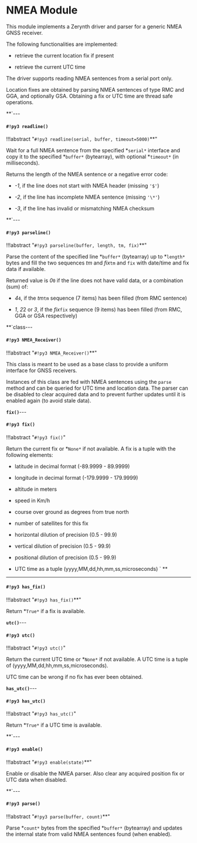 # NMEA Module

This module implements a Zerynth driver and parser for a generic NMEA GNSS receiver.

The following functionalities are implemented:


* retrieve the current location fix if present


* retrieve the current UTC time

The driver supports reading NMEA sentences from a serial port only.

Location fixes are obtained by parsing NMEA sentences of type RMC and GGA, and optionally GSA. 
Obtaining a fix or UTC time are thread safe operations.


**`---
#### `#!py3 readline()`

!!!abstract "`#!py3 readline(serial, buffer, timeout=5000)`**"

Wait for a full NMEA sentence from the specified *```serial*``` interface and copy it 
to the specified *```buffer*``` (bytearray), with optional *```timeout*``` (in milliseconds).

Returns the length of the NMEA sentence or a negative error code:


* *-1*, if the line does not start with NMEA header (missing `'$'`)


* *-2*, if the line has incomplete NMEA sentence (missing  `'\*'`)


* *-3*, if the line has invalid or mismatching NMEA checksum


**`---
#### `#!py3 parseline()`

!!!abstract "`#!py3 parseline(buffer, length, tm, fix)`**"

Parse the content of the specified line *```buffer*``` (bytearray) up to *```length*``` bytes 
and fill the two sequences *tm* and *fix*```tm``` and ```fix``` with date/time and fix data if available.

Returned value is *0*```0``` if the line does not have valid data, or a combination (sum) of:


* *4*```4```, if the *tm*```tm``` sequence (7 items) has been filled (from RMC sentence)


* *1*, *2*2 or *3*, if the *fix*```fix``` sequence (9 items) has been filled (from RMC, GGA or GSA respectively)


**`class---
#### `#!py3 NMEA_Receiver()`

!!!abstract "`#!py3 NMEA_Receiver()`**"

This class is meant to be used as a base class to provide a uniform interface for GNSS receivers.

Instances of this class are fed with NMEA sentences using the `parse` method and can be 
queried for UTC time and location data. The parser can be disabled to clear acquired data and 
to prevent further updates until it is enabled again (to avoid stale data).


**`fix()`**---
#### `#!py3 fix()`

!!!abstract "`#!py3 fix()`"

Return the current fix or *```None*``` if not available. 
A fix is a tuple with the following elements:


* latitude in decimal format (-89.9999 - 89.9999)


* longitude in decimal format (-179.9999 - 179.9999)


* altitude in meters


* speed in Km/h


* course over ground as degrees from true north


* number of satellites for this fix


* horizontal dilution of precision (0.5 - 99.9)


* vertical dilution of precision (0.5 - 99.9)


* positional dilution of precision (0.5 - 99.9)


* UTC time as a tuple (yyyy,MM,dd,hh,mm,ss,microseconds)
`
**

---
#### `#!py3 has_fix()`

!!!abstract "`#!py3 has_fix()`**"

Return *```True*``` if a fix is available.


**`utc()`**---
#### `#!py3 utc()`

!!!abstract "`#!py3 utc()`"

Return the current UTC time or *```None*``` if not available. 
A UTC time is a tuple of (yyyy,MM,dd,hh,mm,ss,microseconds).

UTC time can be wrong if no fix has ever been obtained.


**`has_utc()`**---
#### `#!py3 has_utc()`

!!!abstract "`#!py3 has_utc()`"

Return *```True*``` if a UTC time is available.


**`---
#### `#!py3 enable()`

!!!abstract "`#!py3 enable(state)`**"

Enable or disable the NMEA parser. Also clear any acquired position fix or UTC data when disabled.


**`---
#### `#!py3 parse()`

!!!abstract "`#!py3 parse(buffer, count)`**"

Parse *```count*``` bytes from the specified *```buffer*``` (bytearray) and updates the internal state 
from valid NMEA sentences found (when enabled).
<!--stackedit_data:
eyJoaXN0b3J5IjpbMjQxNzc5MjE0XX0=
-->